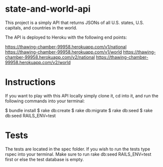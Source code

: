 # state-and-world-api

This project is a simply API that returns JSONs of all U.S. states, U.S. capitals,
and countries in the world.

The API is deployed to Heroku with the following end points:

https://thawing-chamber-99958.herokuapp.com/v1/national
https://thawing-chamber-99958.herokuapp.com/v1/world
https://thawing-chamber-99958.herokuapp.com/v2/national
https://thawing-chamber-99958.herokuapp.com/v2/world

# Instructions

If you want to play with this API locally simply clone it, cd into it, and run
the following commands into your terminal:

$ bundle install
$ rake db:create
$ rake db:migrate
$ rake db:seed
$ rake db:seed RAILS_ENV=test

# Tests

The tests are located in the spec folder. If you wish to run the tests
type rspec into your terminal. Make sure to run rake db:seed RAILS_ENV=test
first or else the test database is empty.

